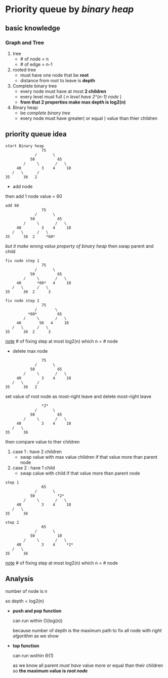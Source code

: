 # Priority queue by *binary heap*
## basic knowledge

### Graph and Tree

1. tree
    - \# of node = n
    - \# of edge = n-1
1. rooted tree
    - must have one node that be **root**
    - distance from root to leave is **depth**
1. Complete binary tree
    - every node must have at most **2 children**
    - every level must full ( *n level have 2^(n-1) node* )
    - **from that 2 properties make max depth is log2(n)**
1. Binary heap
    - be *complete binary tree*
    - every node must have greater( or equal ) value than thier children

## priority queue idea
```
start Binary heap 
                75
             /       \
           50          65
        /     \       /   \
     40         3    4     10
   /   \      / 
35      36   2    
```
- add node

then add 1 node value = 60
```
add 60 
                75
             /       \
           50          65
        /     \       /   \
     40         3    4     10
   /   \      /   \
35      36  2     *60*
```
*but it make wrong value property of binary heap* then swap parent and child

```
fix node step 1
                75
             /       \
           50          65
        /     \       /   \
     40       *60*   4     10
   /   \      /   \
35      36  2      3
```
```
fix node step 2
                75
             /        \
          *60*         65
        /     \       /   \
     40        50   4     10
   /   \      /   \
35      36  2      3
```
<u>note</u> \# of fixing step at most log2(n) which n = \# node

 - delete max node

```
                75
             /       \
           50          65
        /     \       /   \
     40         3    4     10
   /   \      / 
35      36   2    
```
set value of root node as most-right leave and delete most-right leave
```
                *2*
             /       \
           50          65
        /     \       /   \
     40         3    4     10
   /   \       
35      36     
```

then compare value to ther children

1. case 1 : have 2 children
    - swap value with max value children if that value more than parent node
1. case 2 : have 1 child
    - swap calue with child if that value more than parent node

```
step 1
                65
             /       \
           50          *2*
        /     \       /   \
     40         3    4     10
   /   \       
35      36     
```
```
step 2
                65
             /       \
           50          10
        /     \       /   \
     40         3    4     *2*
   /   \       
35      36     
```
<u>note</u>  \# of fixing step at most log2(n) which n = \# node

## Analysis
number of node is n

so depth = log2(n)

- **push  and pop function**

    can run within O(log(n)) 
    
    because number of depth is the maximum path to fix all node with *right algorithm* as we show 
- **top function**

    can run wothin Θ(1) 

    as we know all parent *must have* value more or equal than their children so **the maximum value is *root node***
